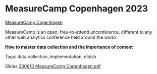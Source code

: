# MeasureCamp Copenhagen 2023

[MeasureCamp Copenhagen](https://copenhagen.measurecamp.org/)

MeasureCamp is an open, free-to-attend unconference, different to any other web analytics conference held around the world.

**How to master data collection and the importance of context**

Tags:
data collection, implementation, elbish

Slides [230610 MeasureCamp Copenhagen.pdf](./230610%20MeasureCamp%20Copenhagen.pdf)
